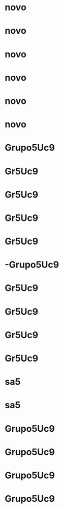 # novo
# novo
# novo
# novo
# novo
# novo
# Grupo5Uc9
# Gr5Uc9
# Gr5Uc9
# Gr5Uc9
# Gr5Uc9
# -Grupo5Uc9
# Gr5Uc9
# Gr5Uc9
# Gr5Uc9
# Gr5Uc9
# sa5
# sa5
# Grupo5Uc9
# Grupo5Uc9
# Grupo5Uc9
# Grupo5Uc9
